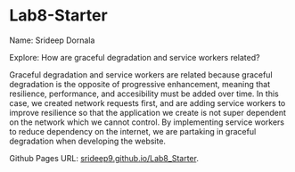 # Lab8-Starter

Name: Srideep Dornala

Explore: How are graceful degradation and service workers related?

Graceful degradation and service workers are related because graceful degradation is the opposite of progressive enhancement, meaning that resilience, performance, and accesibility must be added over time. In this case, we created network requests first, and are adding service workers to improve resilience so that the application we create is not super dependent on the network which we cannot control. By implementing service workers to reduce dependency on the internet, we are partaking in graceful degradation when developing the website.

Github Pages URL: [srideep9.github.io/Lab8_Starter](https://srideep9.github.io/Lab8_Starter).